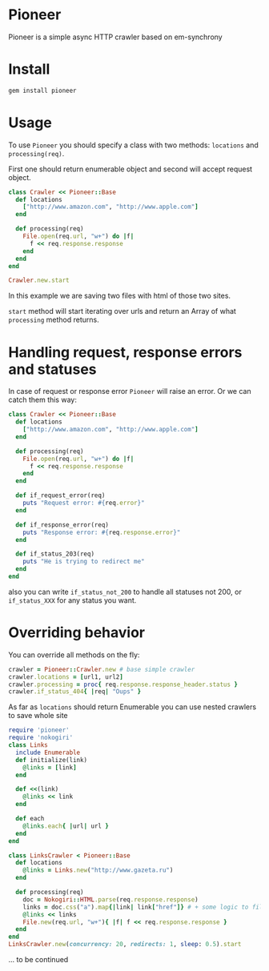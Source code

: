 # Pioneer

Pioneer is a simple async HTTP crawler based on em-synchrony

# Install

```bash
gem install pioneer
```

# Usage

To use `Pioneer` you should specify a class with two methods: `locations` and `processing(req)`.

First one should return enumerable object and second will accept request object.

```ruby
class Crawler << Pioneer::Base
  def locations
    ["http://www.amazon.com", "http://www.apple.com"]
  end

  def processing(req)
    File.open(req.url, "w+") do |f|
      f << req.response.response
    end
  end
end

Crawler.new.start
```

In this example we are saving two files with html of those two sites.

`start` method will start iterating over urls and return an Array of what `processing` method returns.

# Handling request, response errors and statuses

In case of request or response error `Pioneer` will raise an error. Or we can catch them this way:

```ruby
class Crawler << Pioneer::Base
  def locations
    ["http://www.amazon.com", "http://www.apple.com"]
  end

  def processing(req)
    File.open(req.url, "w+") do |f|
      f << req.response.response
    end
  end

  def if_request_error(req)
    puts "Request error: #{req.error}"
  end

  def if_response_error(req)
    puts "Response error: #{req.response.error}"
  end

  def if_status_203(req)
    puts "He is trying to redirect me"
  end
end
```

also you can write `if_status_not_200` to handle all statuses not 200, or `if_status_XXX` for any status you want.

# Overriding behavior

You can override all methods on the fly:

```ruby
crawler = Pioneer::Crawler.new # base simple crawler
crawler.locations = [url1, url2]
crawler.processing = proc{ req.response.response_header.status }
crawler.if_status_404{ |req| "Oups" }
```

As far as `locations` should return Enumerable you can use nested crawlers to save whole site

```ruby
require 'pioneer'
require 'nokogiri'
class Links
  include Enumerable
  def initialize(link)
    @links = [link]
  end

  def <<(link)
    @links << link
  end

  def each
    @links.each{ |url| url }
  end
end

class LinksCrawler < Pioneer::Base
  def locations
    @links = Links.new("http://www.gazeta.ru")
  end

  def processing(req)
    doc = Nokogiri::HTML.parse(req.response.response)
    links = doc.css("a").map{|link| link["href"]} # + some logic to filter links to prevent duplications and another hosts etc
    @links << links
    File.new(req.url, "w+"){ |f| f << req.response.response }
  end
end
LinksCrawler.new(concurrency: 20, redirects: 1, sleep: 0.5).start
```

... to be continued